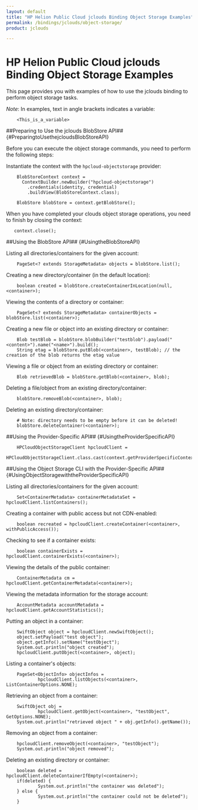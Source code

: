 ```yaml
---
layout: default
title: "HP Helion Public Cloud jclouds Binding Object Storage Examples"
permalink: /bindings/jclouds/object-storage/
product: jclouds

---
```

# HP Helion Public Cloud jclouds Binding Object Storage Examples

This page provides you with examples of how to use the jclouds binding to perform object storage tasks.  

*Note*: In examples, text in angle brackets indicates a variable:  

        <This_is_a_variable>  

##Preparing to Use the jclouds BlobStore API## {#PreparingtoUsethejcloudsBlobStoreAPI}  

Before you can execute the object storage commands, you need to perform the following steps: 

Instantiate the context with the `hpcloud-objectstorage` provider:

        BlobStoreContext context = 
          ContextBuilder.newBuilder("hpcloud-objectstorage")
            .credentials(identity, credential)
            .buildView(BlobStoreContext.class);

        BlobStore blobStore = context.getBlobStore(); 

When you have completed your clouds object storage operations, you need to finish by closing the context:

       context.close(); 

##Using the BlobStore API## {#UsingtheBlobStoreAPI}

Listing all directories/containers for the given account:

        PageSet<? extends StorageMetadata> objects = blobStore.list();

Creating a new directory/container (in the default location):

        boolean created = blobStore.createContainerInLocation(null, <container>);

Viewing the contents of a directory or container:

        PageSet<? extends StorageMetadata> containerObjects = blobStore.list(<container>);

Creating a new file or object into an existing directory or container:

        Blob testBlob = blobStore.blobBuilder("testblob").payload("<content>").name("<name>").build();
        String etag = blobStore.putBlob(<container>, testBlob); // the creation of the blob returns the etag value

Viewing a file or object from an existing directory or container:

        Blob retrievedBlob = blobStore.getBlob(<container>, blob);

Deleting a file/object from an existing directory/container:

        blobStore.removeBlob(<container>, blob);

Deleting an existing directory/container:

        # Note: directory needs to be empty before it can be deleted!
        blobStore.deleteContainer(<container>);

##Using the Provider-Specific API## {#UsingtheProviderSpecificAPI}

        HPCloudObjectStorageClient hpcloudClient =
                HPCloudObjectStorageClient.class.cast(context.getProviderSpecificContext().getApi());

##Using the Object Storage CLI with the Provider-Specific API## {#UsingObjectStoragewiththeProviderSpecificAPI}


Listing all directories/containers for the given account:

        Set<ContainerMetadata> containerMetadataSet = hpcloudClient.listContainers();

Creating a container with public access but not CDN-enabled:

        boolean recreated = hpcloudClient.createContainer(<container>, withPublicAccess());

Checking to see if a container exists:

        boolean containerExists = hpcloudClient.containerExists(<container>);

Viewing the details of the public container:

        ContainerMetadata cm = hpcloudClient.getContainerMetadata(<container>);

Viewing the metadata information for the storage account:

        AccountMetadata accountMetadata = hpcloudClient.getAccountStatistics();

Putting an object in a container:

        SwiftObject object = hpcloudClient.newSwiftObject();
        object.setPayload("test object");
        object.getInfo().setName("testObject");
        System.out.println("object created");
        hpcloudClient.putObject(<container>, object);

Listing a container's objects:

        PageSet<ObjectInfo> objectInfos =
                hpcloudClient.listObjects(<container>, ListContainerOptions.NONE);
        
Retrieving an object from a container:

        SwiftObject obj =
                hpcloudClient.getObject(<container>, "testObject", GetOptions.NONE);
        System.out.println("retrieved object " + obj.getInfo().getName());

Removing an object from a container:

        hpcloudClient.removeObject(<container>, "testObject");
        System.out.println("object removed");

Deleting an existing directory or container:

        boolean deleted = hpcloudClient.deleteContainerIfEmpty(<container>);
        if(deleted) {
                System.out.println("the container was deleted");
        } else {
                System.out.println("the container could not be deleted");
        }
